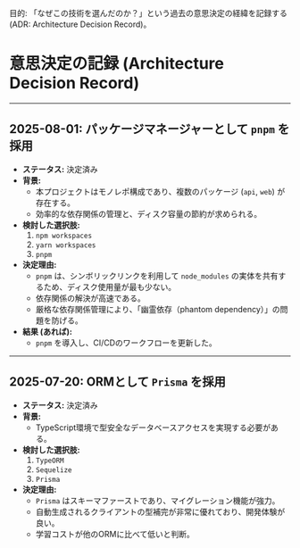 目的: 「なぜこの技術を選んだのか？」という過去の意思決定の経緯を記録する (ADR: Architecture Decision Record)。
# 意思決定の記録 (Architecture Decision Record)

---

## 2025-08-01: パッケージマネージャーとして `pnpm` を採用

* **ステータス:** 決定済み
* **背景:**
    * 本プロジェクトはモノレポ構成であり、複数のパッケージ (`api`, `web`) が存在する。
    * 効率的な依存関係の管理と、ディスク容量の節約が求められる。
* **検討した選択肢:**
    1.  `npm workspaces`
    2.  `yarn workspaces`
    3.  `pnpm`
* **決定理由:**
    * `pnpm` は、シンボリックリンクを利用して `node_modules` の実体を共有するため、ディスク使用量が最も少ない。
    * 依存関係の解決が高速である。
    * 厳格な依存関係管理により、「幽霊依存（phantom dependency）」の問題を防げる。
* **結果 (あれば):**
    * `pnpm` を導入し、CI/CDのワークフローを更新した。

---

## 2025-07-20: ORMとして `Prisma` を採用

* **ステータス:** 決定済み
* **背景:**
    * TypeScript環境で型安全なデータベースアクセスを実現する必要がある。
* **検討した選択肢:**
    1.  `TypeORM`
    2.  `Sequelize`
    3.  `Prisma`
* **決定理由:**
    * `Prisma` はスキーマファーストであり、マイグレーション機能が強力。
    * 自動生成されるクライアントの型補完が非常に優れており、開発体験が良い。
    * 学習コストが他のORMに比べて低いと判断。
